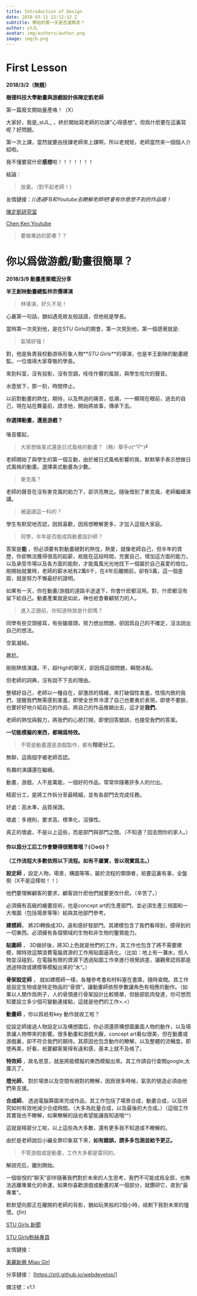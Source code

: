 ```yaml
---
title: Introduction of Design
date: 2018-03-11 12:12:12 Z
subtitle: 開始的第一天是否還無恙？
author: stJL
avatar: img/authors/author.png
image: img/b.png
---
```


# First Lesson
**2018/3/2（無題）**

**樹德科技大學動畫與游戲設計係陳定凱老師**



第一篇廢文開始量產咯！（X）

大家好，我是_stJL_ ，終於開始寫老師的功課“心得感想”。但爲什麽要在這裏寫呢？好問題。

第一次上課，當然就要由授課老師來上課啊，所以老規矩，老師當然來一個個人介紹啦。

我不懂要寫什麽**感想**啦！！！！！！！

結論：

> 放棄。（對不起老師！）

友情鏈接：//_透過FB和Youtube去瞭解老師吧!會有你意想不到的作品哦！_

[陳定凱研究室](https://www.facebook.com/kenchenreseachlab/?locale2=zh_TW)

[Chen Ken Youtube](https://www.youtube.com/user/ken070861)

> 要做專訪的節奏？？

# 你以爲做游戲/動畫很簡單？

**2018/3/9 動畫產業概況分享**

**羊王創映動畫總監林宗儒導演**



> 林導演，好久不見！

心裏第一句話，猶如遇見故友般話語，但他衹是學長。

當時第一次見到他，是在STU Girls的開會，第一次見到他，第一個感覺就是:

> 氣場好强！

對，他是負責我校動游係形象人物**_STU Girls_**的導演，也是羊王創映的動畫總監。一位值得大家尊敬的學長。

來到科室，沒有投影，沒有空調，吱吱作響的風扇，與學生哈欠的聲音。

水壺放下，那一刻，時間停止。

以前對動畫的熱忱，期待，以及熬過的痛苦，低潮，一一顯現在眼前，過去的自己，現在站在舞臺前，請求他，開始將故事，傳承下去。



#### 你選擇動畫，還是游戲？

嗓音響起，

> 大家想做美式還是日式風格的動畫？（略）舉手o(^▽^)┛

老師開始了與學生的第一個互動，由於被日式風格影響的我，默默舉手表示想做日式風格的動畫。選擇美式動畫為少數。

> 麥克風？

老師的聲音在沒有麥克風的助力下，卻洪亮無比。隨後借到了麥克風，老師繼續演講。

> 被逼讀這一科的？

學生有默契地否認，因爲喜歡，因爲想瞭解更多，才加入這個大家庭。

> 同學，半年是否能成爲動畫設計師？

答案是**能** ，但必須要有對動畫絕對的熱忱，熱愛，就像老師自己，但半年的資歷，你卻無法獲得很高的起薪，衹能在這段時間，充實自己，增加這方面的能力，以及承受市場以及各方面的能耐，才能風風光光地找下一個屬於自己喜愛的崗位。剛開始就業時，老師的薪水衹有2萬6千，在4年后離開前，卻有5萬，這一個差距，就是努力不懈最好的證明。

如果有一天，你在動畫/游戲的道路半途退下，你會什麽都沒用。對，什麽都沒有留下給自己。動畫產業就是如此，神也衹會眷顧努力的人。

> 進入正題前，你知道特效是什麽嗎？

同學有些交頭接耳，有些皺眉頭，努力想出問題，卻因爲自己的不確定，沒法説出自己的想法。

空氣凝結。

尷尬。

剛剛熱情演講，不，超High的聊天，卻因爲這個問題，瞬間冰點。

但老師的詞典，沒有說不下去的理由。

整頓好自己，老師以一種自在，卻激昂的情緒，來打破個性害羞，性情内斂的我們，提醒我們無需感到害羞，即使全世界冷漠了自己也要勇於表現，即使不要臉，也要好好地介紹自己的作品，將自己的作品推銷出去，這才是**我們**。

老師的熱忱與毅力，將我們的心房打開，即使回答錯誤，也接受我們的答案。

**一切能模擬的東西，都稱爲特效。**




>不管是動畫還是游戲製作，都有**精密分工**。

無聊，這兩個字被老師否認。

有趣的演講還在繼續。

動畫，游戲，人不是萬能，一個好的作品，常常伴隨著許多人的付出。

精密分工，是將工作拆分至最精細，並有各部門去完成任務。

好處：高水準，品質保證。

壞處：多規則，要求高，標準化，沒彈性。

真正的壞處，不是以上這些，而是部門與部門之間。（不知道？回去問你的家人。）



#### 你以爲分工后工作會變得很簡單哦？(⊙o⊙)？

**（工作流程大多數依照以下流程。如有不屬實，皆以現實爲主。）**

**設定師** ，設定人物，場景，構圖等等，屬於流程的領頭者，衹要這裏有事，全盤倒（X不是這樣啦！！）

他們要理解顧客的要求，顧客説什麽他們就要更改什麽。（辛苦了。）

必須擁有高級的繪畫技術，也是concept art的生產部門，並必須生產三視圖和一大堆圖（包括場景等等）給與其他部門參考。


**建模師**， 將2D轉換成3D，違和感好發部門。其建模包含了我們看得到，摸得到的一切東西。必須擁有各個領域的生物和非生物的鑒賞能力。


**貼圖師** ， 3D做好後，將3D上色就是他們的工作，其工作也包含了將不需要建模，開特效這類浪費電腦資源的工作用貼圖逼真化。（比如：地上有一灘水，但人物並沒碰到，在電腦有限的資源下透過貼圖工作來進行視覺誤差，讓觀衆認爲那是透過特效或建模等模擬出來的”水“。）


**骨架設定師** ， 就如建模師一樣，各種參考書和材料塞在書庫，隨時查閲。其工作是設定生物或是特定物品的“骨頭”，讓動畫師依照參數讓角色有相應的動作。（如果以人類作爲例子，人的骨頭進行骨架設計比較簡單，但臉部肌肉發達，你可想而知要設立多少個可變動連接點，這就是他們的工作>.<）


**動畫師** ，你以爲衹有key 動作就收工啦？

從設定師接過人物設定以及構想圖后，你必須還原構想圖裏面人物的動作，以及場景讓人物帶來的影響。很多動畫和游戲大厰，concept art看似很美，但在動畫或游戲裏，卻不符合我們的期待。其原因也包含動作的瞭解，以及整體的流暢度。即使再美，好看，衹要顧客覺得有違和感，基本上就不及格了。


**特效師** ，故名思意，就是將能模擬的東西模擬出來。其工作請自行查閲google,太廣汎了。


**燈光師**， 對於場景以及空間有絕對的瞭解，因爲很多時候，氣氛的營造必須由他們來支援。


**合成師**， 透過電腦算圖來完成作品，其工作包括了場景合成，動畫合成，以及研究如何有效地減少合成時間。（大多為批量合成，以及最後的大合成。）（這個工作其實我也不瞭解，如果瞭解的話也希望能讓我知道哦^^）




這就是精密分工啦，以上這些為大多數，還有更多我不知道或不瞭解的。

由於是老師說后小編全靠印象寫下來，**如有錯誤，請多多包涵並給予更正。**



> 不管游戲或是動畫，工作大多都是雷同的。

解説完后，離別開始。

一個愉悅的“聊天”卻伴隨著我們對於未來的人生思考，我們不可能成爲全部，也無法逃離專業化的命運，如果你喜歡游戲或動畫的某一個部分，就鑽研它，直到“最專業”。



默默望向那正在離開的老師的背影，猶如玩笑般的2個小時，祗剩下我對未來的憧憬。(_fin_)

[STU Girls 新聞](https://www.stu.edu.tw/focus_news_single.php?id=2194)

[STU Girls粉絲專頁](https://www.facebook.com/STUGirls/)



友情鏈接：

[美麗新興 Miao Girl](https://www.facebook.com/gorgeours.sinsing/)

分享鏈接：
[https://stjl.github.io/webdevelop/]



備注號：v1.1